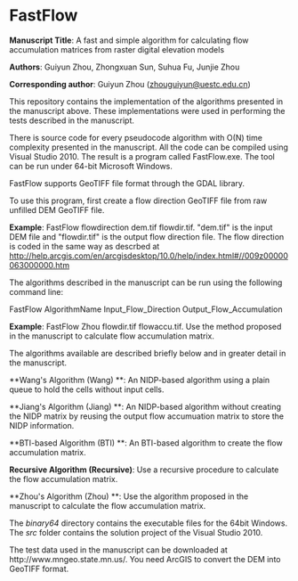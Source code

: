 # FastFlow
**Manuscript Title**: A fast and simple algorithm for calculating flow accumulation matrices from raster digital elevation models

**Authors**: Guiyun Zhou, Zhongxuan Sun, Suhua Fu, Junjie Zhou

**Corresponding author**: Guiyun Zhou (zhouguiyun@uestc.edu.cn)

This repository contains the implementation of the algorithms presented in the manuscript above. These implementations were used in performing the tests described in the manuscript.

There is source code for every pseudocode algorithm with O(N) time complexity presented in the manuscript. All the code can be compiled using Visual Studio 2010. The result is a program called FastFlow.exe. The tool can be run under 64-bit Microsoft Windows.

FastFlow supports GeoTIFF file format through the GDAL library.

To use this program, first create a flow direction GeoTIFF file from raw unfilled DEM GeoTIFF file.

**Example**: FastFlow flowdirection dem.tif flowdir.tif. "dem.tif" is the input DEM file and "flowdir.tif" is the output flow direction file. The flow direction is coded in the same way as descrbed at http://help.arcgis.com/en/arcgisdesktop/10.0/help/index.html#//009z00000063000000.htm

The algorithms described in the manuscript can be run using the following command line:

FastFlow AlgorithmName Input_Flow_Direction Output_Flow_Accumulation

**Example**: FastFlow Zhou flowdir.tif flowaccu.tif. Use the method proposed in the manuscript to calculate flow accumulation matrix.

The algorithms available are described briefly below and in greater detail in the manuscript.

**Wang's Algorithm (Wang) **: An NIDP-based algorithm using a plain queue to hold the cells without input cells.

**Jiang's Algorithm (Jiang) **: An NIDP-based algorithm without creating the NIDP matrix by reusing the output flow accumuation matrix to store the NIDP information.

**BTI-based Algorithm (BTI) **: An BTI-based algorithm to create the flow accumulation matrix.

**Recursive Algorithm (Recursive)**: Use a recursive procedure to calculate the flow accumulation matrix.

**Zhou's Algorithm (Zhou) **: Use the algorithm proposed in the manuscript to calculate the flow accumulation matrix.

<p>The <i>binary64</i> directory contains the executable files for the 64bit Windows. The <i>src</i> folder contains the solution project of the Visual Studio 2010.

<p> The test data used in the manuscript can be downloaded at http://www.mngeo.state.mn.us/. You need ArcGIS to convert the DEM into GeoTIFF format.
